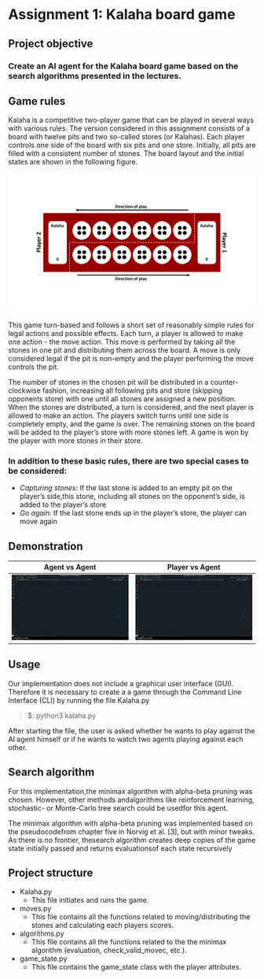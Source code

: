 # Assignment 1: Kalaha board game

## Project objective
### Create an AI agent for the Kalaha board game based on the search algorithms presented in the lectures.


## Game rules
Kalaha is a competitive two-player game that can be played in several ways with various rules. The version considered in this assignment consists of a board with twelve pits and two so-called stores (or Kalahas). Each player controls one side of the board with six pits and one store. Initially, all pits are filled with a consistent number of stones. The board layout and the initial states are shown in the following figure.

<img src="media/board.jpg" alt="drawing" width="640"/>

This game turn-based and follows a short set of reasonably simple rules for legal actions and possible effects. Each turn, a player is allowed to make one action - the move action. This move is performed by taking all the stones in one pit and distributing them across the board. A move is only considered legal if the pit is non-empty and the player performing the move controls the pit.

The number of stones in the chosen pit will be distributed in a counter-clockwise fashion, increasing all following pits and store (skipping opponents store) with one until all stones are assigned a new position.  When the stones are distributed, a turn is considered, and the next player is allowed to make an action.  The players switch turns until one side is completely empty, and the game is over. The remaining stones on the board will be added to the player’s store with more stones left. A game is won by the player with more stones in their store.

### In addition to these basic rules, there are two special cases to be considered:
- *Capturing stones:* If the last stone is added to an empty pit on the player’s side,this stone, including all stones on the opponent’s side, is added to the player’s store
- *Go again:* If the last stone ends up in the player’s store, the player can move again

## Demonstration

Agent vs Agent          |  Player vs Agent
:-------------------------:|:-------------------------:
![AI vs AI gif](media/agent.gif)  |  ![Player vs AI gif](media/player.gif)
<!-- <img src="https://media.giphy.com/media/vFKqnCdLPNOKc/giphy.gif" width="40" height="40" /> -->

## Usage
Our implementation does not include a graphical user interface (GUI). Therefore it is necessary to create a
a game through the Command Line Interface (CLI) by running the file Kalaha.py

> $: python3 kalaha.py

After starting the file, the user is asked whether he wants to play against the AI agent himself
or if he wants to watch two agents playing against each other.


## Search algorithm
 For this implementation,the minimax algorithm with alpha-beta pruning was chosen. However, other methods andalgorithms like reinforcement learning, stochastic- or Monte-Carlo tree search could be usedfor this agent.

 The minimax algorithm with alpha-beta pruning was implemented based on the pseudocodefrom chapter five in Norvig et al. [3], but with minor tweaks. As there is no frontier, thesearch algorithm creates deep copies of the game state initially passed and returns evaluationsof each state recursively

## Project structure
- Kalaha.py
  - This file initiates and runs the game.
- moves.py
  - This file contains all the functions related to moving/distributing the stones and calculating each players scores.
- algorithms.py
  - This file contains all the functions related to the the minimax algorithm (evaluation, check_valid_movec, etc.).
- game_state.py
  - This file contains the game_state class with the player attributes.
